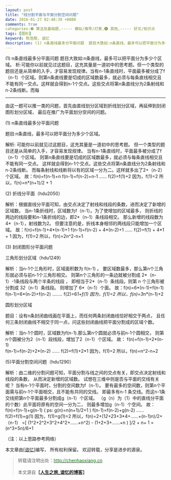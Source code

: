 ```yaml
---
layout: post
title: "线分割平面与平面分割空间问题"
date: 2016-01-27 02:48:39 +0800
comments: true
categories:❺ 算法及基础题,----- 模拟/推导/打表,❻ 其他,----- 好文/知识点
tags: [图形]
keyword: 陈浩翔, 谙忆
description: (1) n条直线最多分平面问题  题目大致如:n条直线，最多可以把平面分为多少个区域。  析:可能你以前就见过这题目，这充其量是一道初中的思考题。但一个类型的题目还是从简单的入手，才容易发现规律。当有n-1条直线时，平面最多被分成了f（n-1）个区域。则第n条直线要是切成的区域数最多，就必须与每条直线相交且不能有同一交点。这样就会得到n-1个交点。这些交点将第n条直线分为2条射线和n-2条线断。而每 
---
```



(1) n条直线最多分平面问题  题目大致如:n条直线，最多可以把平面分为多少个区域。  析:可能你以前就见过这题目，这充其量是一道初中的思考题。但一个类型的题目还是从简单的入手，才容易发现规律。当有n-1条直线时，平面最多被分成了f（n-1）个区域。则第n条直线要是切成的区域数最多，就必须与每条直线相交且不能有同一交点。这样就会得到n-1个交点。这些交点将第n条直线分为2条射线和n-2条线断。而每
<!-- more -->
----------

 由这一题可以推一类的问题，首先由直线划分区域到折线划分区域，再延伸到封闭图形划分区域，
最后在推广为平面划分空间的问题。

(1) n条直线最多分平面问题

题目:n条直线，最多可以把平面分为多少个区域。

解析: 可能你以前就见过这题目，这充其量是一道初中的思考题。
      但一个类型的题目还是从简单的入手，才容易发现规律。
      当有n-1条直线时，平面最多被分成了f（n-1）个区域。
      则第n条直线要是切成的区域数最多，就必须与每条直线相交且不能有同一交点。
      这样就会得到n-1个交点。这些交点将第n条直线分为2条射线和n-2条线断。
      而每条射线和线断将以有的区域一分为二。这样就多出了2+（n-2）个区域。
         故：f(n)=f(n-1)+n
             f(n-1)=f(n-2)+n-1
                 ……
             f(2)=f(1)+2
       因为，f(1)=2
       所以，f(n)=n*(n+1)/2 + 1

(2) 折线分平面（hdu2050）

解析：根据直线分平面可知，由交点决定了射线和线段的条数，进而决定了新增的区域数。
      当n-1条折线时，区域数为f（n-1）。为了使增加的区域最多，
      则折线的两边的线段要和n-1条折线的边，即2*（n-1）条线段相交。
      那么新增的线段数为4*（n-1），射线数为2。
      但要注意的是，折线本身相邻的两线段只能增加一个区域。
       故：f(n)=f(n-1)+4*(n-1)+1
           f(n-1)=f(n-2) + 4*(n-2)+1
               ......
           f(2)=f(1) + 4*1 + 1 
     因为，f(1)=2
     所以，f(n)=2n^2-n+1

 (3) 封闭图形分平面问题

三角形划分区域（hdu1249）


  解析：当n-1个三角形时，区域面积数为 f(n-1) 。
           要区域数最多，那么第n个三角形就必须与前n-1个三角形相交。
           则第n个三角形的一条边就被分割成 2*（n-1）-1条线段与两个半条的线段 ，
           即相当于2*（n-1）条线段。则第 n 个三角形被分割成 3*2*（n-1）条线段。
           则增加了 6*（n-1）个面。
            故：f(n)=6*(n-1)+f(n-1)
                f(n-1)=6*(n-2)+f(n-2)
                    ........
                f(2)=6*1+f(1)
          因为，f(1)=2
          所以，f(n)=3*n*(n-1)+2

圆形划分区域

 题目：设有n条封闭曲线画在平面上，而任何两条封闭曲线恰好相交于两点，
            且任何三条封闭曲线不相交于同一点，问这些封闭曲线把平面分割成的区域个数。

 解析：当n-1个圆时，区域数为f(n-1).那么第n个圆就必须与前n-1个圆相交，
            则第n个圆被分为2（n-1）段线段，增加了2（n-1）个区域。
             故： f(n)=f(n-1)+2*(n-1)    
                  f(n-1)=f(n-2)+2*(n-2)
                        ......
                  f(2)=f(1)+2*1
            因为，f(1)=2
            所以，f(n)=n^2-n+2

(5)平面分割空间问题（hdu1290）

解析：由二维的分割问题可知，平面分割与线之间的交点有关，即交点决定射线和线段的条数，
      从而决定新增的区域数。
      试想在三维中则是否与平面的交线有关呢？
      当有n-1个平面时，分割的空间数为f（n-1）。
      要有最多的空间数，则第n个平面需与前n-1个平面相交，且不能有共同的交线。
      即最多有n-1 条交线。而这n-1条交线把第n个平面最多分割成g（n-1）个区域。
      （g（n）为（1）中的直线分平面的个数）此平面将原有的空间一分为二，
      则最多增加g（n-1）个空间。
        故：f(n)=f(n-1)+g(n-1)    (  ps: g(n)=n(n+1)/2+1  )
            f(n-1)=f(n-2)+g(n-2)
                 ……
            f(2)=f(1)+g(1)
      因为，f(1)=g(1)=2
      所以，f(n)=2+(1*2+2*3+3*4+……+(n-1)n)/2+（n-1）
                =[ (1^2+2^2+3^2+4^2+……+n^2) - (1+2+3+……+n ) ]/2 + n+ 1
                =(n^3+5n)/6+1

 （注：以上思路参考网络）

本文章由<a href="http://chenhaoxiang.cn/">[谙忆]</a>编写， 所有权利保留。 
欢迎转载，分享是进步的源泉。
<blockquote cite='陈浩翔'>
<p background-color='#D3D3D3'>转载请注明出处：<a href='http://chenhaoxiang.cn'><font color="green">http://chenhaoxiang.cn</font></a><br><br>
本文源自<strong>【<a href='http://chenhaoxiang.cn' target='_blank'>人生之旅_谙忆的博客</a>】</strong></p>
</blockquote>
